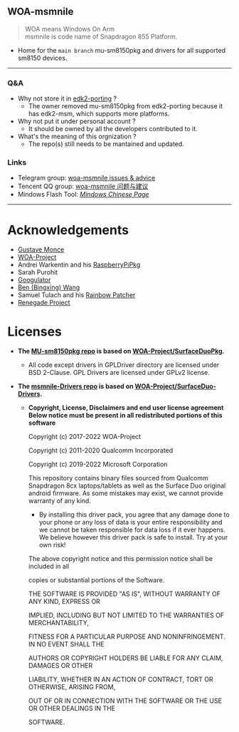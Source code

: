 <!--

**Here are some ideas to get you started:**

🙋‍♀️ A short introduction - what is your organization all about?
🌈 Contribution guidelines - how can the community get involved?
👩‍💻 Useful resources - where can the community find your docs? Is there anything else the community should know?
🍿 Fun facts - what does your team eat for breakfast?
🧙 Remember, you can do mighty things with the power of [Markdown](https://docs.github.com/github/writing-on-github/getting-started-with-writing-and-formatting-on-github/basic-writing-and-formatting-syntax)
-->

## WOA-msmnile
> WOA means Windows On Arm  
> msmnile is code name of Snapdragon 855 Platform.
  - Home for the `main branch` mu-sm8150pkg and drivers for all supported sm8150 devices.
___
### Q&A
  - Why not store it in [edk2-porting](https://github.com/edk2-porting) ?
    - The owner removed mu-sm8150pkg from edk2-porting because it has edk2-msm, which supports more platforms.
  - Why not put it under personal account ?
    - It should be owned by all the developers contributed to it.
  - What's the meaning of this orgnization ?
    - The repo(s) still needs to be mantained and updated.

### Links
  - Telegram group: [woa-msmnile issues & advice](https://t.me/woa_msmnile_issues)
  - Tencent QQ group: [woa-msmnile 问题与建议](https://qm.qq.com/cgi-bin/qm/qr?k=r2Gb_eHElZq0T7Rczf4rnEMsMdX6gbvF&jump_from=webapi&authKey=L4/pvGXcxQQddJpzUoa3qEh6P4n/fbF88oPKuPh4L0EFIEj5cY1k06i2w78gA5m5)
  - Mindows Flash Tool: *[Mindows Chinese Page](http://mindows.cn/)*
  
___
# Acknowledgements
  - [Gustave Monce](https://github.com/gus33000)
  - [WOA-Project](https://github.com/WOA-Project)
  - Andrei Warkentin and his [RaspberryPiPkg](https://github.com/andreiw/RaspberryPiPkg)
  - Sarah Purohit
  - [Googulator](https://github.com/Googulator/)
  - [Ben (Bingxing) Wang](https://github.com/imbushuo/)
  - Samuel Tulach and his [Rainbow Patcher](https://github.com/SamuelTulach/rainbow)
  - [Renegade Project](https://github.com/edk2-porting)

# Licenses
 - __The [MU-sm8150pkg repo](https://github.com/woa-msmnile/mu-sm8150pkg) is based on [WOA-Project/SurfaceDuoPkg](https://github.com/WOA-Project/SurfaceDuoPkg/).__
   - All code except drivers in GPLDriver directory are licensed under BSD 2-Clause. GPL Drivers are licensed under GPLv2 license.
 - __The [msmnile-Drivers repo](https://github.com/woa-msmnile/msmnile-Drivers) is based on [WOA-Project/SurfaceDuo-Drivers](https://github.com/WOA-Project/SurfaceDuo-Drivers).__  
 
   - __Copyright, License, Disclaimers and end user license agreement__
      **Below notice must be present in all redistributed portions of this software**

      Copyright (c) 2017-2022 WOA-Project

      Copyright (c) 2011-2020 Qualcomm Incorporated

      Copyright (c) 2019-2022 Microsoft Corporation

      This repository contains binary files sourced from Qualcomm Snapdragon 8cx laptops/tablets as well as the Surface Duo original android firmware. As some mistakes may exist, we cannot provide warranty of any kind. 

      - By installing this driver pack, you agree that any damage done to your phone or any loss of data is your entire responsibility and we cannot be taken responsible for data loss if it ever happens. We believe however this driver pack is safe to install. Try at your own risk!


      The above copyright notice and this permission notice shall be included in all

      copies or substantial portions of the Software.

      THE SOFTWARE IS PROVIDED "AS IS", WITHOUT WARRANTY OF ANY KIND, EXPRESS OR

      IMPLIED, INCLUDING BUT NOT LIMITED TO THE WARRANTIES OF MERCHANTABILITY,

      FITNESS FOR A PARTICULAR PURPOSE AND NONINFRINGEMENT. IN NO EVENT SHALL THE

      AUTHORS OR COPYRIGHT HOLDERS BE LIABLE FOR ANY CLAIM, DAMAGES OR OTHER

      LIABILITY, WHETHER IN AN ACTION OF CONTRACT, TORT OR OTHERWISE, ARISING FROM,

      OUT OF OR IN CONNECTION WITH THE SOFTWARE OR THE USE OR OTHER DEALINGS IN THE

      SOFTWARE.
